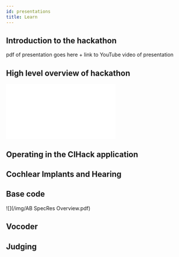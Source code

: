 ```yaml
---
id: presentations
title: Learn
---
```

## Introduction to the hackathon
pdf of presentation goes here +
link to YouTube video of presentation

## High level overview of hackathon
![](/img/High_level_overview.pdf)

## Operating in the CIHack application

## Cochlear Implants and Hearing

## Base code
![](/img/AB SpecRes Overview.pdf)

## Vocoder

## Judging

